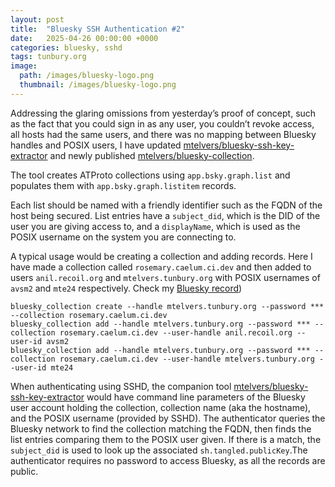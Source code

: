 ```yaml
---
layout: post
title:  "Bluesky SSH Authentication #2"
date:   2025-04-26 00:00:00 +0000
categories: bluesky, sshd
tags: tunbury.org
image:
  path: /images/bluesky-logo.png
  thumbnail: /images/bluesky-logo.png
---
```


Addressing the glaring omissions from yesterday’s proof of concept, such as the fact that you could sign in as any user, you couldn’t revoke access, all hosts had the same users, and there was no mapping between Bluesky handles and POSIX users, I have updated [mtelvers/bluesky-ssh-key-extractor](https://github.com/mtelvers/bluesky-ssh-key-extractor) and newly published [mtelvers/bluesky-collection](https://github.com/mtelvers/bluesky-collection.git). 

The tool creates ATProto collections using `app.bsky.graph.list` and populates them with `app.bsky.graph.listitem` records.

Each list should be named with a friendly identifier such as the FQDN of the host being secured. List entries have a `subject_did`, which is the DID of the user you are giving access to, and a `displayName`, which is used as the POSIX username on the system you are connecting to.

A typical usage would be creating a collection and adding records. Here I have made a collection called `rosemary.caelum.ci.dev` and then added to users `anil.recoil.org` and `mtelvers.tunbury.org` with POSIX usernames of `avsm2` and `mte24` respectively. Check my [Bluesky record](https://www.atproto-browser.dev/at/did:plc:476rmswt6ji7uoxyiwjna3ti))

```
bluesky_collection create --handle mtelvers.tunbury.org --password *** --collection rosemary.caelum.ci.dev
bluesky_collection add --handle mtelvers.tunbury.org --password *** --collection rosemary.caelum.ci.dev --user-handle anil.recoil.org --user-id avsm2
bluesky_collection add --handle mtelvers.tunbury.org --password *** --collection rosemary.caelum.ci.dev --user-handle mtelvers.tunbury.org --user-id mte24
```

When authenticating using SSHD, the companion tool [mtelvers/bluesky-ssh-key-extractor](https://github.com/mtelvers/bluesky-ssh-key-extractor) would have command line parameters of the Bluesky user account holding the collection, collection name (aka the hostname), and the POSIX username (provided by SSHD). The authenticator queries the Bluesky network to find the collection matching the FQDN, then finds the list entries comparing them to the POSIX user given. If there is a match, the `subject_did` is used to look up the associated `sh.tangled.publicKey`.The authenticator requires no password to access Bluesky, as all the records are public.

